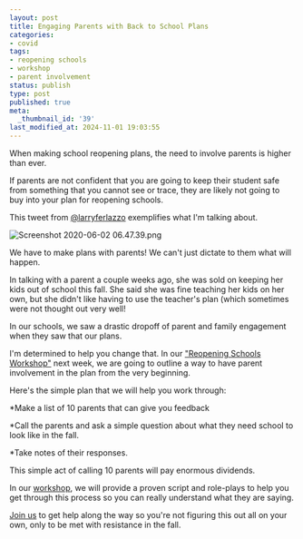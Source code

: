 ```yaml
---
layout: post
title: Engaging Parents with Back to School Plans
categories:
- covid
tags:
- reopening schools
- workshop
- parent involvement
status: publish
type: post
published: true
meta:
  _thumbnail_id: '39'
last_modified_at: 2024-11-01 19:03:55
---
```


When making school reopening plans, the need to involve parents is higher than ever.

If parents are not confident that you are going to keep their student safe from something that you cannot see or trace, they are likely not going to buy into your plan for reopening schools.

This tweet from 
[@larryferlazzo](https://twitter.com/drsconstantino/status/1264251187437752324?s=21) exemplifies what I'm talking about.











































  

    
  
    
![Screenshot 2020-06-02 06.47.39.png](/squarespace_images/content_v1_4fffa949e4b0b4590d67b4e7_1591106238935-RMMG6R2NVLHX4ZZ8YWA4_Screenshot+2020-06-02+06.47.39.png_)
  


  



We have to make plans 
with parents! We can't just dictate to them what will happen.

In talking with a parent a couple weeks ago, she was sold on keeping her kids out of school this fall. She said she was fine teaching her kids on her own, but she didn't like having to use the teacher's plan (which sometimes were not thought out very well!

In our schools, we saw a drastic dropoff of parent and family engagement when they saw that our plans.

I'm determined to help you change that. In our 
["Reopening Schools Workshop"](https://gum.co/reopen) next week, we are going to outline a way to have parent involvement in the plan from the very beginning.

Here's the simple plan that we will help you work through:

*Make a list of 10 parents that can give you feedback


*Call the parents and ask a simple question about what they need school to look like in the fall.


*Take notes of their responses.

This simple act of calling 10 parents will pay enormous dividends.

In our 
[workshop](https://gum.co/reopen), we will provide a proven script and role-plays to help you get through this process so you can really understand what they are saying.

[Join us](https://gum.co/reopen) to get help along the way so you're not figuring this out all on your own, only to be met with resistance in the fall.
